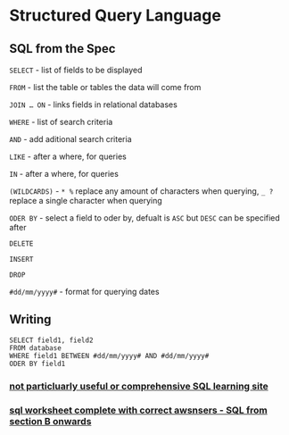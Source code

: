 # Structured Query Language

## SQL from the Spec

`SELECT` - list of fields to be displayed

`FROM` - list the table or tables the data will come from

`JOIN … ON` - links fields in relational databases

`WHERE` - list of search criteria

`AND` - add aditional search criteria

`LIKE` - after a where, for queries 

`IN` - after a where, for queries

`(WILDCARDS)` - `* %` replace any amount of characters when querying,  `_ ?`replace a single character when querying

`ODER BY` - select a field to oder by, defualt is `ASC` but `DESC` can be specified after

`DELETE`

`INSERT`

`DROP`

`#dd/mm/yyyy#` - format for querying dates

## Writing

```
SELECT field1, field2
FROM database
WHERE field1 BETWEEN #dd/mm/yyyy# AND #dd/mm/yyyy#
ODER BY field1
```

### [not particluarly useful or comprehensive SQL learning site](https://sqlzoo.net/wiki/SQL_Tutorial)

### [sql worksheet complete with correct awsnsers - SQL from section B onwards](https://github.com/JachymT/a-level-cs-blog/blob/main/Computer%20Systems/1.3/1.3.2/Databases%20Worksheet.pdf)
